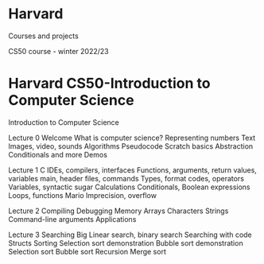 # Harvard
Courses and projects

CS50 course - winter 2022/23

# Harvard CS50-Introduction to Computer Science
 Introduction to Computer Science

Lecture 0
Welcome
What is computer science?
Representing numbers
Text
Images, video, sounds
Algorithms
Pseudocode
Scratch basics
Abstraction
Conditionals and more
Demos

Lecture 1
C
IDEs, compilers, interfaces
Functions, arguments, return values, variables
main, header files, commands
Types, format codes, operators
Variables, syntactic sugar
Calculations
Conditionals, Boolean expressions
Loops, functions
Mario
Imprecision, overflow

Lecture 2
Compiling
Debugging
Memory
Arrays
Characters
Strings
Command-line arguments
Applications

Lecture 3
Searching
Big 
Linear search, binary search
Searching with code
Structs
Sorting
Selection sort demonstration
Bubble sort demonstration
Selection sort
Bubble sort
Recursion
Merge sort

